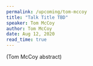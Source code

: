 ```yaml
---
permalink: /upcoming/tom-mccoy
title: "Talk Title TBD"
speaker: Tom McCoy
author: Tom McCoy
date: Aug 12, 2020
read_time: true
---
```


(Tom McCoy abstract)

